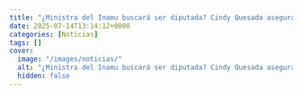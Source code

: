 ```yaml
---
title: "¿Ministra del Inamu buscará ser diputada? Cindy Quesada asegura que dejaría ‘todo encaminado’"
date: 2025-07-14T13:14:12+0000
categories: [Noticias]
tags: []
cover:
  image: "/images/noticias/"
  alt: "¿Ministra del Inamu buscará ser diputada? Cindy Quesada asegura que dejaría ‘todo encaminado’"
  hidden: false
---
```



